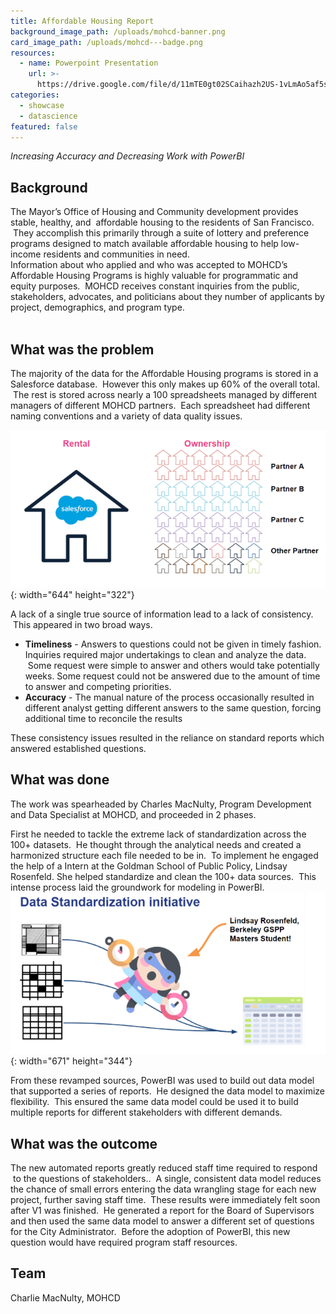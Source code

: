 ```yaml
---
title: Affordable Housing Report
background_image_path: /uploads/mohcd-banner.png
card_image_path: /uploads/mohcd---badge.png
resources:
  - name: Powerpoint Presentation
    url: >-
      https://drive.google.com/file/d/11mTE0gt02SCaihazh2US-1vLmAo5af5s/view?usp=sharing
categories:
  - showcase
  - datascience
featured: false
---
```


*Increasing Accuracy and Decreasing Work with PowerBI*

## Background

The Mayor’s Office of Housing and Community development provides stable, healthy, and &nbsp;affordable housing to the residents of San Francisco. &nbsp;They accomplish this primarily through a suite of lottery and preference programs designed to match available affordable housing to help low-income residents and communities in need.<br>Information about who applied and who was accepted to MOHCD’s Affordable Housing Programs is highly valuable for programmatic and equity purposes. &nbsp;MOHCD receives constant inquiries from the public, stakeholders, advocates, and politicians about they number of applicants by project, demographics, and program type.<br>&nbsp;

## What was the problem

The majority of the data for the Affordable Housing programs is stored in a Salesforce database. &nbsp;However this only makes up 60% of the overall total. &nbsp;The rest is stored across nearly a 100 spreadsheets managed by different managers of different MOHCD partners. &nbsp;Each spreadsheet had different naming conventions and a variety of data quality issues.

![](/uploads/mohcd-salesfo.png){: width="644" height="322"}

A lack of a single true source of information lead to a lack of consistency. &nbsp;This appeared in two broad ways. &nbsp;

* **Timeliness** - Answers to questions could not be given in timely fashion. Inquiries required major undertakings to clean and analyze the data. &nbsp;Some request were simple to answer and others would take potentially weeks. Some request could not be answered due to the amount of time to answer and competing priorities.
* **Accuracy** - The manual nature of the process occasionally resulted in different analyst getting different answers to the same question, forcing additional time to reconcile the results

These consistency issues resulted in the reliance on standard reports which answered established questions. &nbsp;

## What was done

The work was spearheaded by Charles MacNulty, Program Development and Data Specialist at MOHCD, and proceeded in 2 phases.

First he needed to tackle the extreme lack of standardization across the 100+ datasets. &nbsp;He thought through the analytical needs and created a harmonized structure each file needed to be in. &nbsp;To implement he engaged the help of a Intern at the Goldman School of Public Policy, Lindsay Rosenfeld. She helped standardize and clean the 100+ data sources. &nbsp;This intense process laid the groundwork for modeling in PowerBI.<br>![](/uploads/mohcd-datastandard.png){: width="671" height="344"}

From these revamped sources, PowerBI was used to build out data model that supported a series of reports. &nbsp;He designed the data model to maximize flexibility. &nbsp;This ensured the same data model could be used it to build multiple reports for different stakeholders with different demands.&nbsp;

## What was the outcome

The new automated reports greatly reduced staff time required to respond &nbsp;to the questions of stakeholders.. &nbsp;A single, consistent data model reduces the chance of small errors entering the data wrangling stage for each new project, further saving staff time. &nbsp;These results were immediately felt soon after V1 was finished. &nbsp;He generated a report for the Board of Supervisors and then used the same data model to answer a different set of questions for the City Administrator. &nbsp;Before the adoption of PowerBI, this new question would have required program staff resources.

## Team

Charlie MacNulty, MOHCD

&nbsp;